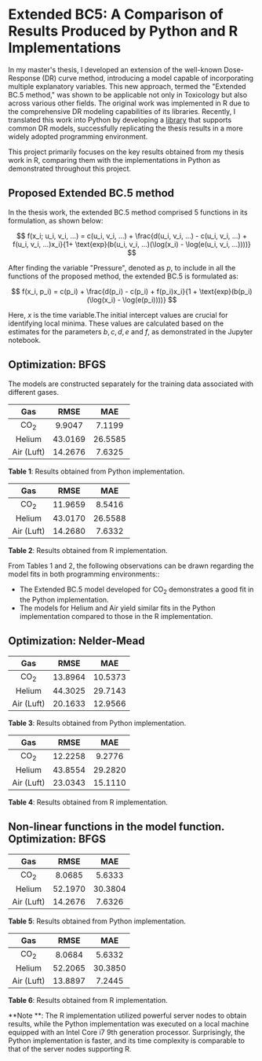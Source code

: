 # Extended BC5: A Comparison of Results Produced by Python and R Implementations

In my master's thesis, I developed an extension of the well-known Dose-Response (DR) curve method, introducing a model capable of incorporating multiple explanatory variables. This new approach, termed the "Extended BC.5 method," was shown to be applicable not only in Toxicology but also across various other fields. The original work was implemented in R due to the comprehensive DR modeling capabilities of its libraries. Recently, I translated this work into Python by developing a [library](https://github.com/gautampk95/drm_basic) that supports common DR models, successfully replicating the thesis results in a more widely adopted programming environment.

This project primarily focuses on the key results obtained from my thesis work in R, comparing them with the implementations in Python as demonstrated throughout this project.

## Proposed Extended BC.5 method
In the thesis work, the extended BC.5 method comprised 5 functions in its formulation, as shown below:

$$ f(x_i; u_i, v_i, ...) = c(u_i, v_i, ...) + \frac{d(u_i, v_i, ...) - c(u_i, v_i, ...) + f(u_i, v_i, ...)x_i}{1+ \text{exp}(b(u_i, v_i, ...)(\log(x_i) - \log(e(u_i, v_i, ...))))} $$

After finding the variable "Pressure", denoted as $p$, to include in all the functions of the proposed method, the extended BC.5 is formulated as:

$$  f(x_i, p_i) = c(p_i) + \frac{d(p_i) - c(p_i) + f(p_i)x_i}{1 + \text{exp}(b(p_i)(\log(x_i) - \log(e(p_i))))} $$

Here, $x$ is the time variable.The initial intercept values are crucial for identifying local minima. These values are calculated based on the estimates for the parameters $b, c, d, e$ and $f$, as demonstrated in the Jupyter notebook.

## Optimization: BFGS

The models are constructed separately for the training data associated with different gases.

| Gas      | RMSE | MAE  |
|:----------:|:----:|:-----------:|
| CO<sub>2</sub>  | 9.9047  | 7.1199  |
| Helium  | 43.0169  | 26.5585    |
| Air (Luft) | 14.2676  | 7.6325      |

**Table 1**: Results obtained from Python implementation.

| Gas      | RMSE | MAE  |
|:----------:|:----:|:-----------:|
| CO<sub>2</sub>  | 11.9659  | 8.5416  |
| Helium  | 43.0170  | 26.5588    |
| Air (Luft) | 14.2680  | 7.6332      |

**Table 2**: Results obtained from R implementation.

From Tables 1 and 2, the following observations can be drawn regarding the model fits in both programming environments::
* The Extended BC.5 model developed for CO<sub>2</sub> demonstrates a good fit in the Python implementation.
* The models for Helium and Air yield similar fits in the Python implementation compared to those in the R implementation.


## Optimization: Nelder-Mead

| Gas      | RMSE | MAE  |
|:----------:|:----:|:-----------:|
| CO<sub>2</sub>  | 13.8964  | 10.5373  |
| Helium  | 44.3025  | 29.7143    |
| Air (Luft) | 20.1633  | 12.9566      |

**Table 3**: Results obtained from Python implementation.

| Gas      | RMSE | MAE  |
|:----------:|:----:|:-----------:|
| CO<sub>2</sub>  | 12.2258  | 9.2776  |
| Helium  | 43.8554  | 29.2820    |
| Air (Luft) | 23.0343  | 15.1110      |

**Table 4**: Results obtained from R implementation.

## Non-linear functions in the model function. Optimization: BFGS

| Gas      | RMSE | MAE  |
|:----------:|:----:|:-----------:|
| CO<sub>2</sub>  | 8.0685  | 5.6333  |
| Helium  | 52.1970  | 30.3804    |
| Air (Luft) | 14.2676  | 7.6326      |

**Table 5**: Results obtained from Python implementation.

| Gas      | RMSE | MAE  |
|:----------:|:----:|:-----------:|
| CO<sub>2</sub>  | 8.0684  | 5.6332  |
| Helium  | 52.2065  | 30.3850    |
| Air (Luft) | 13.8897  | 7.2445      |

**Table 6**: Results obtained from R implementation.


**Note **: The R implementation utilized powerful server nodes to obtain results, while the Python implementation was executed on a local machine equipped with an Intel Core i7 9th generation processor. Surprisingly, the Python implementation is faster, and its time complexity is comparable to that of the server nodes supporting R.


